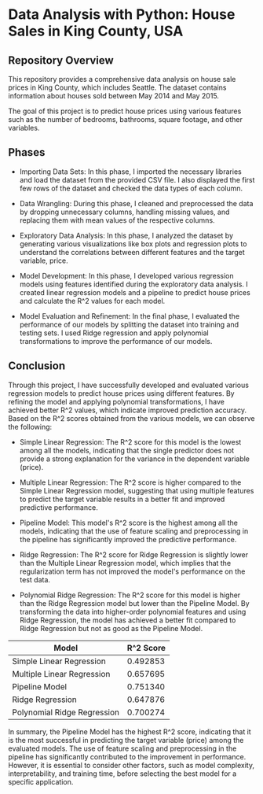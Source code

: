 # Data Analysis with Python: House Sales in King County, USA
## Repository Overview
This repository provides a comprehensive data analysis on house sale prices in King County, which includes Seattle. The dataset contains information about houses sold between May 2014 and May 2015.

The goal of this project is to predict house prices using various features such as the number of bedrooms, bathrooms, square footage, and other variables.

## Phases
- Importing Data Sets: In this phase, I imported the necessary libraries and load the dataset from the provided CSV file. I also displayed the first few rows of the dataset and checked the data types of each column.

- Data Wrangling: During this phase, I cleaned and preprocessed the data by dropping unnecessary columns, handling missing values, and replacing them with mean values of the respective columns.

- Exploratory Data Analysis: In this phase, I analyzed the dataset by generating various visualizations like box plots and regression plots to understand the correlations between different features and the target variable, price.

- Model Development: In this phase, I developed various regression models using features identified during the exploratory data analysis. I created linear regression models and a pipeline to predict house prices and calculate the R^2 values for each model.

- Model Evaluation and Refinement: In the final phase, I evaluated the performance of our models by splitting the dataset into training and testing sets. I used Ridge regression and apply polynomial transformations to improve the performance of our models.

## Conclusion
Through this project, I have successfully developed and evaluated various regression models to predict house prices using different features. By refining the model and applying polynomial transformations, I have achieved better R^2 values, which indicate improved prediction accuracy. Based on the R^2 scores obtained from the various models, we can observe the following:

- Simple Linear Regression: The R^2 score for this model is the lowest among all the models, indicating that the single predictor does not provide a strong explanation for the variance in the dependent variable (price).

- Multiple Linear Regression: The R^2 score is higher compared to the Simple Linear Regression model, suggesting that using multiple features to predict the target variable results in a better fit and improved predictive performance.

- Pipeline Model: This model's R^2 score is the highest among all the models, indicating that the use of feature scaling and preprocessing in the pipeline has significantly improved the predictive performance.

- Ridge Regression: The R^2 score for Ridge Regression is slightly lower than the Multiple Linear Regression model, which implies that the regularization term has not improved the model's performance on the test data.

- Polynomial Ridge Regression: The R^2 score for this model is higher than the Ridge Regression model but lower than the Pipeline Model. By transforming the data into higher-order polynomial features and using Ridge Regression, the model has achieved a better fit compared to Ridge Regression but not as good as the Pipeline Model.

| Model  | R^2 Score |
| ------------- | ------------- |
| Simple Linear Regression  | 0.492853  |
| Multiple Linear Regression	  | 0.657695  |
| Pipeline Model	  | 0.751340  |
| Ridge Regression	  | 0.647876  |
| Polynomial Ridge Regression	  | 0.700274  |

In summary, the Pipeline Model has the highest R^2 score, indicating that it is the most successful in predicting the target variable (price) among the evaluated models. The use of feature scaling and preprocessing in the pipeline has significantly contributed to the improvement in performance. However, it is essential to consider other factors, such as model complexity, interpretability, and training time, before selecting the best model for a specific application.
